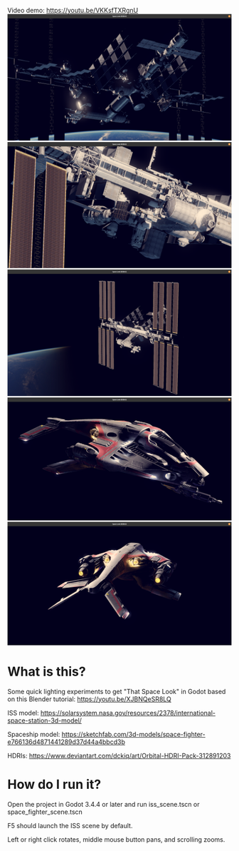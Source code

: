 Video demo: https://youtu.be/VKKsfTXRgnU
![Dark side of ISS](/images/space-3.png)
![Light side of ISS closeup](/images/space-1.png)
![Overview of ISS](/images/space-2.png)
![Spaceship angle](/images/spaceship-angle.png)
![Spaceship back](/images/spaceship-back.png)

# What is this?

Some quick lighting experiments to get "That Space Look" in Godot based on this Blender tutorial: https://youtu.be/XJBNQeSR8LQ

ISS model: https://solarsystem.nasa.gov/resources/2378/international-space-station-3d-model/

Spaceship model: https://sketchfab.com/3d-models/space-fighter-e766136d4871441289d37d44a4bbcd3b

HDRIs: https://www.deviantart.com/dckiq/art/Orbital-HDRI-Pack-312891203

# How do I run it?

Open the project in Godot 3.4.4 or later and run iss_scene.tscn or space_fighter_scene.tscn

F5 should launch the ISS scene by default.

Left or right click rotates, middle mouse button pans, and scrolling zooms.
